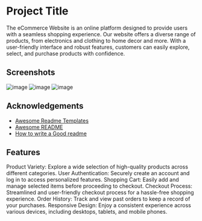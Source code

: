 
# Project Title

The eCommerce Website is an online platform designed to provide users with a seamless shopping experience. Our website offers a diverse range of products, from electronics and clothing to home decor and more. With a user-friendly interface and robust features, customers can easily explore, select, and purchase products with confidence.


## Screenshots

![image](https://github.com/sudhanshu3430/xenoncar.github.io/assets/127764778/97082c51-3f39-4b1e-9efc-51d3dbaf7d78)
![image](https://github.com/sudhanshu3430/xenoncar.github.io/assets/127764778/50e68ede-fb52-4a33-b5d7-c68a34f78398)
![image](https://github.com/sudhanshu3430/xenoncar.github.io/assets/127764778/e3303d4f-5a7b-4350-a69c-bf82016d4f37)





## Acknowledgements

 - [Awesome Readme Templates](https://awesomeopensource.com/project/elangosundar/awesome-README-templates)
 - [Awesome README](https://github.com/matiassingers/awesome-readme)
 - [How to write a Good readme](https://bulldogjob.com/news/449-how-to-write-a-good-readme-for-your-github-project)


## Features

Product Variety: Explore a wide selection of high-quality products across different categories.
User Authentication: Securely create an account and log in to access personalized features.
Shopping Cart: Easily add and manage selected items before proceeding to checkout.
Checkout Process: Streamlined and user-friendly checkout process for a hassle-free shopping experience.
Order History: Track and view past orders to keep a record of your purchases.
Responsive Design: Enjoy a consistent experience across various devices, including desktops, tablets, and mobile phones.

